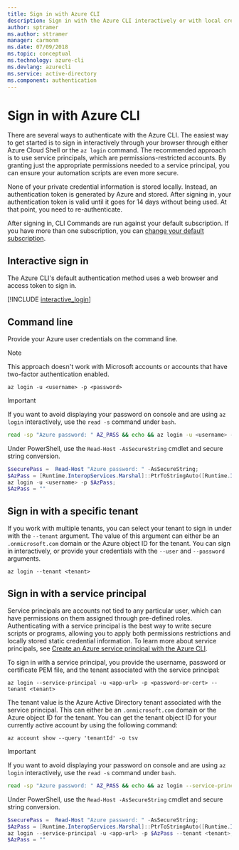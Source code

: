 ```yaml
---
title: Sign in with Azure CLI
description: Sign in with the Azure CLI interactively or with local credentials 
author: sptramer
ms.author: sttramer
manager: carmonm
ms.date: 07/09/2018
ms.topic: conceptual
ms.technology: azure-cli
ms.devlang: azurecli
ms.service: active-directory
ms.component: authentication
---
```


# Sign in with Azure CLI 

There are several ways to authenticate with the Azure CLI. The easiest way to get started is to sign in interactively through your browser through either Azure Cloud Shell or the `az login` command.
The recommended approach is to use service principals, which are permissions-restricted accounts. By granting just the appropriate permissions needed to a service principal, you can ensure your automation
scripts are even more secure.

None of your private credential information is stored locally. Instead, an authentication token is generated by Azure and stored. After signing in, your authentication token is valid until it goes for 14 days
without being used. At that point, you need to re-authenticate.

After signing in, CLI Commands are run against your default subscription. If you have more than one subscription, you can [change your default subscription](manage-azure-subscriptions-azure-cli.md).

## Interactive sign in

The Azure CLI's default authentication method uses a web browser and access token to sign in.

[!INCLUDE [interactive_login](includes/interactive-login.md)]

## Command line

Provide your Azure user credentials on the command line.

> [!Note]
> This approach doesn't work with Microsoft accounts or accounts that have two-factor authentication enabled.

```azurecli
az login -u <username> -p <password>
```

> [!IMPORTANT]
> If you want to avoid displaying your password on console and are using `az login` interactively,
> use the `read -s` command under `bash`.
>
> ```bash
> read -sp "Azure password: " AZ_PASS && echo && az login -u <username> -p $AZ_PASS
> ```
>
> Under PowerShell, use the `Read-Host -AsSecureString` cmdlet and secure string conversion.
>
> ```powershell
> $securePass =  Read-Host "Azure password: " -AsSecureString;
> $AzPass = [Runtime.InteropServices.Marshal]::PtrToStringAuto([Runtime.InteropServices.Marshal]::SecureStringToBSTR($securePass));
> az login -u <username> -p $AzPass;
> $AzPass = ""
> ```

## Sign in with a specific tenant

If you work with multiple tenants, you can select your tenant to sign in under with the `--tenant` argument. The value of this argument can either be an `.onmicrosoft.com` domain or the Azure object ID for the tenant. You can sign in interactively, or provide your credentials with the `--user` and `--password` arguments.

```azurecli
az login --tenant <tenant>
```

## Sign in with a service principal

Service principals are accounts not tied to any particular user, which can have permissions on them assigned through
pre-defined roles. Authenticating with a service principal is the best way to write secure scripts or programs,
allowing you to apply both permissions restrictions and locally stored static credential information. To learn more
about service principals, see [Create an Azure service principal with the Azure CLI](create-an-azure-service-principal-azure-cli.md).

To sign in with a service principal, you provide the username, password or certificate PEM file, and the tenant associated with the service principal:

```azurecli
az login --service-principal -u <app-url> -p <password-or-cert> --tenant <tenant>
```

The tenant value is the Azure Active Directory tenant associated with the service principal. This can either be an `.onmicrosoft.com` domain or the Azure object ID for the tenant.
You can get the tenant object ID for your currently active account by using the following command:

```azurecli-interactive
az account show --query 'tenantId' -o tsv
```

> [!IMPORTANT]
> If you want to avoid displaying your password on console and are using `az login` interactively,
> use the `read -s` command under `bash`.
>
> ```bash
> read -sp "Azure password: " AZ_PASS && echo && az login --service-principal -u <app-url> -p $AZ_PASS --tenant <tenant>
> ```
>
> Under PowerShell, use the `Read-Host -AsSecureString` cmdlet and secure string conversion.
>
> ```powershell
> $securePass =  Read-Host "Azure password: " -AsSecureString;
> $AzPass = [Runtime.InteropServices.Marshal]::PtrToStringAuto([Runtime.InteropServices.Marshal]::SecureStringToBSTR($securePass));
> az login --service-principal -u <app-url> -p $AzPass --tenant <tenant>;
> $AzPass = ""
> ```
